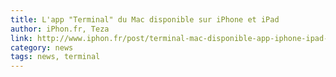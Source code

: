 ```yaml
---
title: L'app "Terminal" du Mac disponible sur iPhone et iPad
author: iPhon.fr, Teza
link: http://www.iphon.fr/post/terminal-mac-disponible-app-iphone-ipad-ligne-commande-partage-fichiers-895732
category: news
tags: news, terminal
---
```

